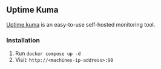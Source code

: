 ## Uptime Kuma
[Uptime kuma](https://github.com/louislam/uptime-kuma) is an easy-to-use self-hosted monitoring tool.


### Installation
1. Run `docker compose up -d`
2. Visit: `http://<machines-ip-address>:90`